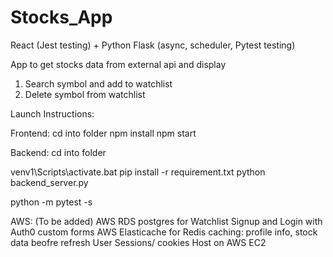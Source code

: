 # Stocks_App
React (Jest testing) + Python Flask (async, scheduler, Pytest testing)


App to get stocks data from external api and display
1. Search symbol and add to watchlist
2. Delete symbol from watchlist


Launch Instructions:

Frontend:
cd into folder
npm install
npm start


Backend:
cd into folder

venv1\Scripts\activate.bat
pip install -r requirement.txt
python backend_server.py

python -m pytest -s


AWS: (To be added)
AWS RDS postgres for Watchlist
Signup and Login with Auth0 custom forms
AWS Elasticache for Redis caching: profile info, stock data beofre refresh
User Sessions/ cookies
Host on AWS EC2
